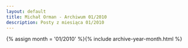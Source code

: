 ```yaml
---
layout: default
title: Michał Orman - Archiwum 01/2010
description: Posty z miesiąca 01/2010
---
```

{% assign month = '01/2010' %}{% include archive-year-month.html %}